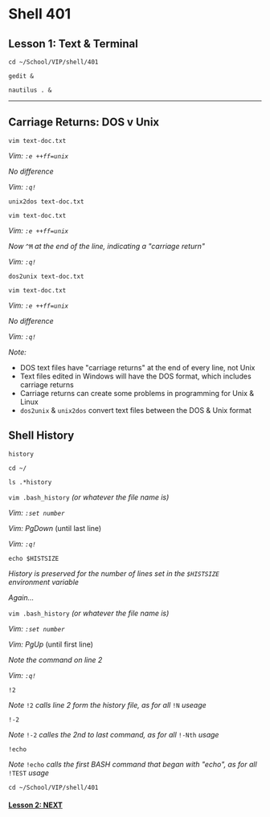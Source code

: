 # Shell 401
## Lesson 1: Text & Terminal

`cd ~/School/VIP/shell/401`

`gedit &`

`nautilus . &`

___

## Carriage Returns: DOS v Unix

`vim text-doc.txt`

*Vim: `:e ++ff=unix`*

*No difference*

*Vim: `:q!`*

`unix2dos text-doc.txt`

`vim text-doc.txt`

*Vim: `:e ++ff=unix`*

*Now* `^M` *at the end of the line, indicating a "carriage return"*

*Vim: `:q!`*

`dos2unix text-doc.txt`

`vim text-doc.txt`

*Vim: `:e ++ff=unix`*

*No difference*

*Vim: `:q!`*

*Note:*
- DOS text files have "carriage returns" at the end of every line, not Unix
- Text files edited in Windows will have the DOS format, which includes carriage returns
- Carriage returns can create some problems in programming for Unix & Linux
- `dos2unix` & `unix2dos` convert text files between the DOS & Unix format

## Shell History

`history`

`cd ~/`

`ls .*history`

`vim .bash_history` *(or whatever the file name is)*

*Vim: `:set number`*

*Vim: PgDown* (until last line)

*Vim: `:q!`*

`echo $HISTSIZE`

*History is preserved for the number of lines set in the `$HISTSIZE` environment variable*

*Again...*

`vim .bash_history` *(or whatever the file name is)*

*Vim: `:set number`*

*Vim: PgUp* (until first line)

*Note the command on line 2*

*Vim: `:q!`*

`!2`

*Note* `!2` *calls line 2 form the history file, as for all* `!N` *useage*

`!-2`

*Note* `!-2` *calles the 2nd to last command, as for all* `!-Nth` *usage*

`!echo`

*Note* `!echo` *calls the first BASH command that began with "echo", as for all* `!TEST` *usage*

`cd ~/School/VIP/shell/401`

#### [Lesson 2: NEXT](https://github.com/inkVerb/vip/blob/master/401-shell/Lesson-02.md)
